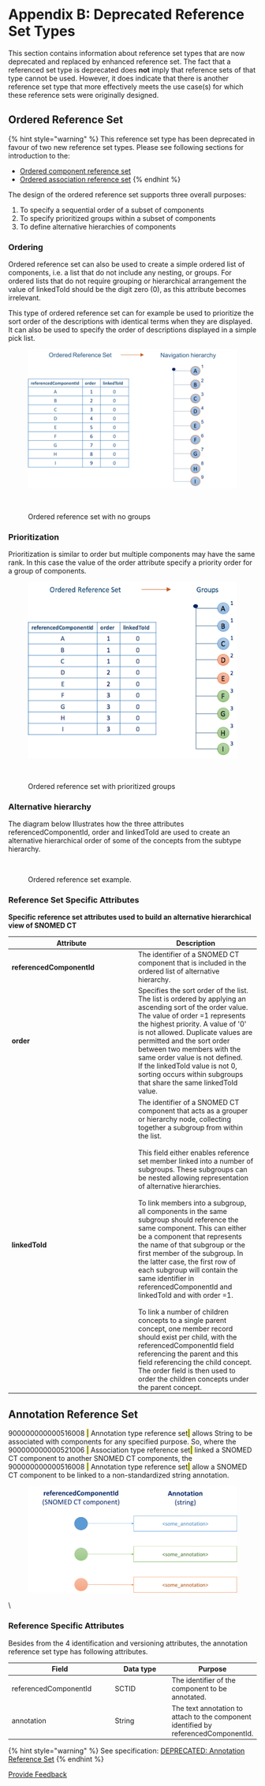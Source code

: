 # Appendix B: Deprecated Reference Set Types

This section contains information about reference set types that are now deprecated and replaced by enhanced reference set. The fact that a referenced set type is deprecated does **not** imply that reference sets of that type cannot be used. However, it does indicate that there is another reference set type that more effectively meets the use case(s) for which these reference sets were originally designed.

## Ordered Reference Set

{% hint style="warning" %}
This reference set type has been deprecated in favour of two new reference set types. Please see following sections for introduction to the:

* [Ordered component reference set](5-reference-set-types.md#ordered-component-reference-set)
* [Ordered association reference set](5-reference-set-types.md#ordered-association-reference-set)
{% endhint %}

The design of the ordered reference set supports three overall purposes:

1. To specify a sequential order of a subset of components
2. To specify prioritized groups within a subset of components
3. To define alternative hierarchies of components

### Ordering <a href="#orderedreferenceset-ordering" id="orderedreferenceset-ordering"></a>

Ordered reference set can also be used to create a simple ordered list of components, i.e. a list that do not include any nesting, or groups. For ordered lists that do not require grouping or hierarchical arrangement the value of linkedToId should be the digit zero (0), as this attribute becomes irrelevant.

This type of ordered reference set can for example be used to prioritize the sort order of the descriptions with identical terms when they are displayed. It can also be used to specify the order of descriptions displayed in a simple pick list.

<figure><img src=".gitbook/assets/image (5).png" alt=""><figcaption></figcaption></figure>

<figure><img src="https://confluence.ihtsdotools.org/download/attachments/35985666/worddav1bc9228010e80acf97a985485c16361f.png?version=1&#x26;modificationDate=1482423992000&#x26;api=v2" alt=""><figcaption><p>Ordered reference set with no groups</p></figcaption></figure>

### Prioritization <a href="#orderedreferenceset-prioritizationprioritization" id="orderedreferenceset-prioritizationprioritization"></a>

Prioritization is similar to order but multiple components may have the same rank. In this case the value of the order attribute specify a priority order for a group of components.

<figure><img src=".gitbook/assets/image (6).png" alt=""><figcaption></figcaption></figure>

<figure><img src="https://confluence.ihtsdotools.org/download/attachments/35985666/image2016-7-21%208%3A55%3A31.png?version=1&#x26;modificationDate=1482423992000&#x26;api=v2" alt=""><figcaption><p>Ordered reference set with prioritized groups</p></figcaption></figure>

### Alternative hierarchy <a href="#orderedreferenceset-alternativehierarchy" id="orderedreferenceset-alternativehierarchy"></a>

The diagram below Illustrates how the three attributes referencedComponentId, order and linkedToId are used to create an alternative hierarchical order of some of the concepts from the subtype hierarchy.

<figure><img src="https://confluence.ihtsdotools.org/download/attachments/35985666/worddav607276daeb2cf6f6bb54a6e6e3c871b5.png?version=1&#x26;modificationDate=1482423992000&#x26;api=v2" alt=""><figcaption><p>Ordered reference set example.</p></figcaption></figure>

### Reference Set Specific Attributes <a href="#orderedreferenceset-referencesetspecificattributes" id="orderedreferenceset-referencesetspecificattributes"></a>

**Specific reference set attributes used to build an alternative hierarchical view of SNOMED CT**

<table><thead><tr><th width="242.5234375">Attribute</th><th>Description</th></tr></thead><tbody><tr><td><strong>referencedComponentId</strong></td><td>The identifier of a SNOMED CT component that is included in the ordered list of alternative hierarchy.</td></tr><tr><td><strong>order</strong></td><td>Specifies the sort order of the list. The list is ordered by applying an ascending sort of the order value.<br>The value of order =1 represents the highest priority. A value of '0' is not allowed. Duplicate values are permitted and the sort order between two members with the same order value is not defined.<br>If the linkedToId value is not 0, sorting occurs within subgroups that share the same linkedToId value.</td></tr><tr><td><strong>linkedToId</strong></td><td>The identifier of a SNOMED CT component that acts as a grouper or hierarchy node, collecting together a subgroup from within the list.<br><br>This field either enables reference set member linked into a number of subgroups. These subgroups can be nested allowing representation of alternative hierarchies.<br><br>To link members into a subgroup, all components in the same subgroup should reference the same component. This can either be a component that represents the name of that subgroup or the first member of the subgroup. In the latter case, the first row of each subgroup will contain the same identifier in referencedComponentId and linkedToId and with order =1.<br><br>To link a number of children concepts to a single parent concept, one member record should exist per child, with the referencedComponentId field referencing the parent and this field referencing the child concept. The order field is then used to order the children concepts under the parent concept.</td></tr></tbody></table>

## Annotation Reference Set

900000000000516008 <mark style="color:blue;">|</mark> Annotation type reference set<mark style="color:blue;">|</mark> allows String to be associated with components for any specified purpose. So, where the 900000000000521006 <mark style="color:blue;">|</mark> Association type reference set<mark style="color:blue;">|</mark> linked a SNOMED CT component to another SNOMED CT components, the 900000000000516008 <mark style="color:blue;">|</mark> Annotation type reference set<mark style="color:blue;">|</mark> allow a SNOMED CT component to be linked to a non-standardized string annotation.

<figure><img src=".gitbook/assets/image (4).png" alt=""><figcaption></figcaption></figure>

\\

### Reference Specific Attributes <a href="#annotationreferenceset-referencespecificattributes" id="annotationreferenceset-referencespecificattributes"></a>

Besides from the 4 identification and versioning attributes, the annotation reference set type has following attributes.

<table><thead><tr><th width="207.10546875">Field</th><th width="121.859375">Data type</th><th>Purpose</th></tr></thead><tbody><tr><td>referencedComponentId</td><td>SCTID</td><td>The identifier of the component to be annotated.</td></tr><tr><td>annotation</td><td>String</td><td>The text annotation to attach to the component identified by referencedComponentId.</td></tr></tbody></table>

{% hint style="warning" %}
See specification: [DEPRECATED: Annotation Reference Set](https://app.gitbook.com/s/irKbJsZG57nSWZA4GT0M/reference-set-release-file-specification/5.2-reference-set-types/5.2.1-content-reference-sets/5.2.1.6-deprecated-annotation-reference-set)
{% endhint %}

<a href="https://docs.google.com/forms/d/e/1FAIpQLScTmbZIf0UEQwYDkY27EEWBkaiYkHSbR0_9DmFrMLXoQLyL7Q/viewform?usp=pp_url&#x26;entry.1767247133=Refset+Guide&#x26;entry.670899847=Appendix%20B%3A%20Deprecated%20Reference%20Set%20Types" class="button primary">Provide Feedback</a>
